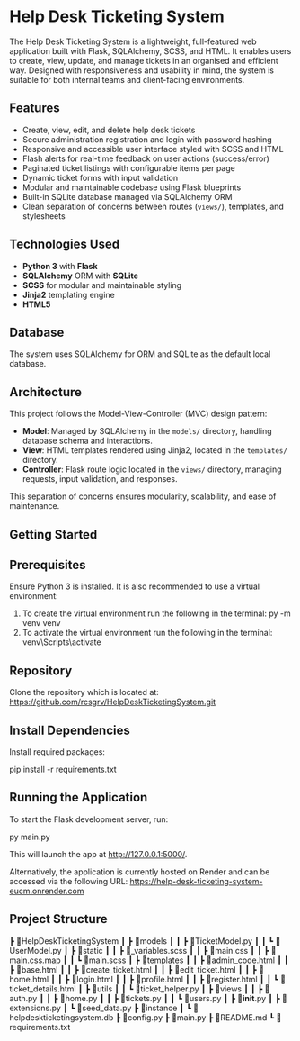 # Help Desk Ticketing System

The Help Desk Ticketing System is a lightweight, full-featured web application built with Flask, SQLAlchemy, SCSS, and HTML. It enables users to create, view, update, and manage  tickets in an organised and efficient way. Designed with responsiveness and usability in mind, the system is suitable for both internal teams and client-facing environments. 

## Features

- Create, view, edit, and delete help desk tickets
- Secure administration registration and login with password hashing
- Responsive and accessible user interface styled with SCSS and HTML
- Flash alerts for real-time feedback on user actions (success/error)
- Paginated ticket listings with configurable items per page
- Dynamic ticket forms with input validation
- Modular and maintainable codebase using Flask blueprints
- Built-in SQLite database managed via SQLAlchemy ORM
- Clean separation of concerns between routes (`views/`), templates, and stylesheets

## Technologies Used

- **Python 3** with **Flask**
- **SQLAlchemy** ORM with **SQLite**
- **SCSS** for modular and maintainable styling
- **Jinja2** templating engine
- **HTML5**

## Database
The system uses SQLAlchemy for ORM and SQLite as the default local database. 

## Architecture

This project follows the Model-View-Controller (MVC) design pattern:

- **Model**: Managed by SQLAlchemy in the `models/` directory, handling database schema and interactions.
- **View**: HTML templates rendered using Jinja2, located in the `templates/` directory.
- **Controller**: Flask route logic located in the `views/` directory, managing requests, input validation, and responses.

This separation of concerns ensures modularity, scalability, and ease of maintenance.

## Getting Started

## Prerequisites

Ensure Python 3 is installed. It is also recommended to use a virtual environment:

1) To create the virtual environment run the following in the terminal: py -m venv venv
2) To activate the virtual environment run the following in the terminal: venv\Scripts\activate

## Repository

Clone the repository which is located at: https://github.com/rcsgrv/HelpDeskTicketingSystem.git

## Install Dependencies

Install required packages:

pip install -r requirements.txt

## Running the Application

To start the Flask development server, run:

py main.py

This will launch the app at http://127.0.0.1:5000/.

Alternatively, the application is currently hosted on Render and can be accessed via the following URL: https://help-desk-ticketing-system-eucm.onrender.com

## Project Structure

┣ 📂HelpDeskTicketingSystem
┃ ┣ 📂models
┃ ┃ ┣ 📜TicketModel.py
┃ ┃ ┗ 📜UserModel.py
┃ ┣ 📂static
┃ ┃ ┣ 📜_variables.scss
┃ ┃ ┣ 📜main.css
┃ ┃ ┣ 📜main.css.map
┃ ┃ ┗ 📜main.scss
┃ ┣ 📂templates
┃ ┃ ┣ 📜admin_code.html
┃ ┃ ┣ 📜base.html
┃ ┃ ┣ 📜create_ticket.html
┃ ┃ ┣ 📜edit_ticket.html
┃ ┃ ┣ 📜home.html
┃ ┃ ┣ 📜login.html
┃ ┃ ┣ 📜profile.html
┃ ┃ ┣ 📜register.html
┃ ┃ ┗ 📜ticket_details.html
┃ ┣ 📂utils
┃ ┃ ┗ 📜ticket_helper.py
┃ ┣ 📂views
┃ ┃ ┣ 📜auth.py
┃ ┃ ┣ 📜home.py
┃ ┃ ┣ 📜tickets.py
┃ ┃ ┗ 📜users.py
┃ ┣ 📜__init__.py
┃ ┣ 📜extensions.py
┃ ┗ 📜seed_data.py
┣ 📂instance
┃ ┗ 📜helpdeskticketingsystem.db
┣ 📜config.py
┣ 📜main.py
┣ 📜README.md
┗ 📜requirements.txt